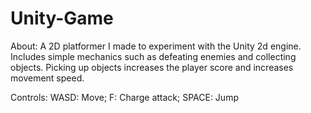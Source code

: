# Unity-Game

About:
A 2D platformer I made to experiment with the Unity 2d engine. Includes simple mechanics such as defeating enemies and collecting objects. Picking up objects increases the player score and increases movement speed.

Controls:
WASD: Move;
F: Charge attack;
SPACE: Jump
